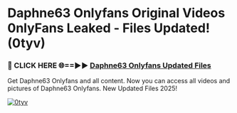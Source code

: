 # Daphne63 Onlyfans Original Videos 0nlyFans Leaked - Files Updated! (0tyv)

<h3>🔴 CLICK HERE 🌐==►► <a href="https://tinyurl.com/ehrbuxhb" rel="nofollow">Daphne63 Onlyfans Updated Files</a></h3>

Get Daphne63 Onlyfans and all content. Now you can access all videos and pictures of Daphne63 Onlyfans. New Updated Files 2025!

[![0tyv](https://i.imgur.com/lVYEuWS.gif)](https://tinyurl.com/ehrbuxhb)
